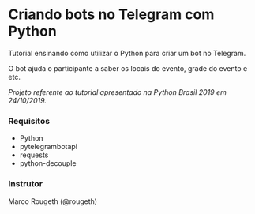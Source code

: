 # Criando bots no Telegram com Python

Tutorial ensinando como utilizar o Python para criar um bot no Telegram.

O bot ajuda o participante a saber os locais do evento, grade do evento e etc.

_Projeto referente ao tutorial apresentado na Python Brasil 2019 em 24/10/2019._

### Requisitos

- Python
- pytelegrambotapi
- requests
- python-decouple

### Instrutor

Marco Rougeth (@rougeth)